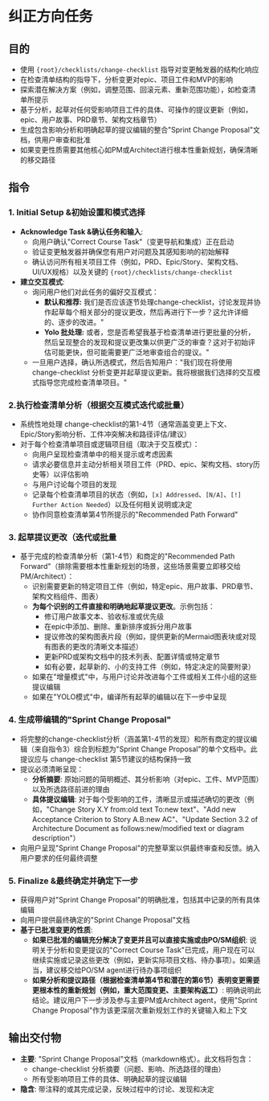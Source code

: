 # 纠正方向任务

## 目的

- 使用 `{root}/checklists/change-checklist` 指导对变更触发器的结构化响应
- 在检查清单结构的指导下，分析变更对epic、项目工件和MVP的影响
- 探索潜在解决方案（例如，调整范围、回滚元素、重新范围功能），如检查清单所提示
- 基于分析，起草对任何受影响项目工件的具体、可操作的提议更新（例如，epic、用户故事、PRD章节、架构文档章节）
- 生成包含影响分析和明确起草的提议编辑的整合"Sprint Change Proposal"文档，供用户审查和批准
- 如果变更性质需要其他核心如PM或Architect进行根本性重新规划，确保清晰的移交路径

## 指令

### 1. Initial Setup &初始设置和模式选择

- **Acknowledge Task &确认任务和输入**:
    - 向用户确认"Correct Course Task"（变更导航和集成）正在启动
    - 验证变更触发器并确保您有用户对问题及其感知影响的初始解释
    - 确认访问所有相关项目工件（例如，PRD、Epic/Story、架构文档、UI/UX规格）以及关键的 `{root}/checklists/change-checklist`
- **建立交互模式**:
    - 询问用户他们对此任务的偏好交互模式：
        - **默认和推荐:** 我们是否应该逐节处理change-checklist，讨论发现并协作起草每个相关部分的提议更改，然后再进行下一步？这允许详细的、逐步的改进。"
        - **Yolo 批处理:** 或者，您是否希望我基于检查清单进行更批量的分析，然后呈现整合的发现和提议更改集以供更广泛的审查？这对于初始评估可能更快，但可能需要更广泛地审查组合的提议。"
    - 一旦用户选择，确认所选模式，然后告知用户："我们现在将使用 change-checklist 分析变更并起草提议更新。我将根据我们选择的交互模式指导您完成检查清单项目。"

### 2.执行检查清单分析（根据交互模式迭代或批量）

- 系统性地处理 change-checklist的第1-4节（通常涵盖变更上下文、Epic/Story影响分析、工件冲突解决和路径评估/建议）
- 对于每个检查清单项目或逻辑项目组（取决于交互模式）：
    - 向用户呈现检查清单中的相关提示或考虑因素
    - 请求必要信息并主动分析相关项目工件（PRD、epic、架构文档、story历史等）以评估影响
    - 与用户讨论每个项目的发现
    - 记录每个检查清单项目的状态（例如，`[x] Addressed`、`[N/A]`、`[!] Further Action Needed`）以及任何相关说明或决定
    - 协作同意检查清单第4节所提示的"Recommended Path Forward"

### 3. 起草提议更改（迭代或批量

- 基于完成的检查清单分析（第1-4节）和商定的"Recommended Path Forward"（排除需要根本性重新规划的场景，这些场景需要立即移交给PM/Architect）：
    - 识别需要更新的特定项目工件（例如，特定epic、用户故事、PRD章节、架构文档组件、图表）
    - **为每个识别的工件直接和明确地起草提议更改**。示例包括：
        - 修订用户故事文本、验收标准或优先级
        - 在epic中添加、删除、重新排序或拆分用户故事
        - 提议修改的架构图表片段（例如，提供更新的Mermaid图表块或对现有图表的更改的清晰文本描述）
        - 更新PRD或架构文档中的技术列表、配置详情或特定章节
        - 如有必要，起草新的、小的支持工件（例如，特定决定的简要附录）
    - 如果在"增量模式"中，与用户讨论并改进每个工件或相关工件小组的这些提议编辑
    - 如果在"YOLO模式"中，编译所有起草的编辑以在下一步中呈现

### 4. 生成带编辑的"Sprint Change Proposal"

- 将完整的change-checklist分析（涵盖第1-4节的发现）和所有商定的提议编辑（来自指令3）综合到标题为"Sprint Change Proposal"的单个文档中。此提议应与 change-checklist 第5节建议的结构保持一致
- 提议必须清晰呈现：
    - **分析摘要**: 原始问题的简明概述、其分析影响（对epic、工件、MVP范围）以及所选路径前进的理由
    - **具体提议编辑**: 对于每个受影响的工件，清晰显示或描述确切的更改（例如，"Change Story X.Y from:old text To:new text"、"Add new Acceptance Criterion to Story A.B:new AC"、"Update Section 3.2 of Architecture Document as follows:new/modified text or diagram description"）
- 向用户呈现"Sprint Change Proposal"的完整草案以供最终审查和反馈。纳入用户要求的任何最终调整

### 5. Finalize &最终确定并确定下一步

- 获得用户对"Sprint Change Proposal"的明确批准，包括其中记录的所有具体编辑
- 向用户提供最终确定的"Sprint Change Proposal"文档
- **基于已批准变更的性质**:
    - **如果已批准的编辑充分解决了变更并且可以直接实施或由PO/SM组织**: 说明关于分析和变更提议的"Correct Course Task"已完成，用户现在可以继续实施或记录这些更改（例如，更新实际项目文档、待办事项）。如果适当，建议移交给PO/SM agent进行待办事项组织
    - **如果分析和提议路径（根据检查清单第4节和潜在的第6节）表明变更需要更根本性的重新规划（例如，重大范围变更、主要架构返工）**: 明确说明此结论。建议用户下一步涉及参与主要PM或Architect agent，使用"Sprint Change Proposal"作为该更深层次重新规划工作的关键输入和上下文

## 输出交付物

- **主要**: "Sprint Change Proposal"文档（markdown格式）。此文档将包含：
    - change-checklist 分析摘要（问题、影响、所选路径的理由）
    - 所有受影响项目工件的具体、明确起草的提议编辑
- **隐含**: 带注释的或其完成记录，反映过程中的讨论、发现和决定
